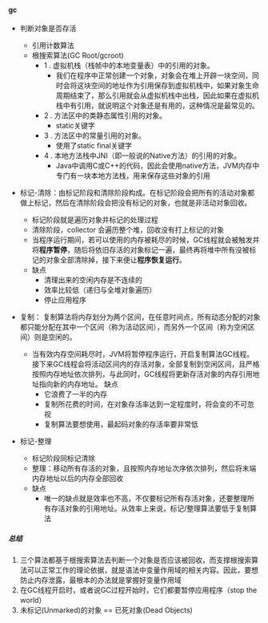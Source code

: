 #### gc

+ 判断对象是否存活
  * 引用计数算法
  * 根搜索算法(GC Root/gcroot)
    - 1 . 虚拟机栈（栈帧中的本地变量表）中的引用的对象。
      * 我们在程序中正常创建一个对象，对象会在堆上开辟一块空间，同时会将这块空间的地址作为引用保存到虚拟机栈中，如果对象生命周期结束了，那么引用就会从虚拟机栈中出栈，因此如果在虚拟机栈中有引用，就说明这个对象还是有用的，这种情况是最常见的。
    - 2 . 方法区中的类静态属性引用的对象。
      - static关键字
    - 3 . 方法区中的常量引用的对象。
      - 使用了static final关键字
    - 4 . 本地方法栈中JNI（即一般说的Native方法）的引用的对象。
      - Java中调用C或C++的代码，因此会使用native方法，JVM内存中专门有一块本地方法栈，用来保存这些对象的引用
+ 标记-清除：由标记阶段和清除阶段构成。在标记阶段会把所有的活动对象都做上标记，然后在清除阶段会把没有标记的对象，也就是非活动对象回收。
  * 标记阶段就是遍历对象并标记的处理过程
  * 清除阶段，collector 会遍历整个堆，回收没有打上标记的对象
  * 当程序运行期间，若可以使用的内存被耗尽的时候，GC线程就会被触发并将**程序暂停**，随后将依旧存活的对象标记一遍，最终再将堆中所有没被标记的对象全部清除掉，接下来便让**程序恢复运行**。
  * 缺点
    - 清理出来的空闲内存是不连续的
    - 效率比较低（递归与全堆对象遍历）
    - 停止应用程序
  
  
+ 复制： 复制算法将内存划分为两个区间，在任意时间点，所有动态分配的对象都只能分配在其中一个区间（称为活动区间），而另外一个区间（称为空闲区间）则是空闲的。
  * 当有效内存空间耗尽时，JVM将暂停程序运行，开启复制算法GC线程。接下来GC线程会将活动区间内的存活对象，全部复制到空闲区间，且严格按照内存地址依次排列，与此同时，GC线程将更新存活对象的内存引用地址指向新的内存地址。
  缺点
    - 它浪费了一半的内存
    - 复制所花费的时间，在对象存活率达到一定程度时，将会变的不可忽视
    - 复制算法要想使用，最起码对象的存活率要非常低

+ 标记-整理
  * 标记阶段同标记清除
  * 整理：移动所有存活的对象，且按照内存地址次序依次排列，然后将末端内存地址以后的内存全部回收
  * 缺点
    - 唯一的缺点就是效率也不高，不仅要标记所有存活对象，还要整理所有存活对象的引用地址。从效率上来说，标记/整理算法要低于复制算法  
    
##### 总结
1. 三个算法都基于根搜索算法去判断一个对象是否应该被回收，而支撑根搜索算法可以正常工作的理论依据，就是语法中变量作用域的相关内容。因此，要想防止内存泄露，最根本的办法就是掌握好变量作用域
2. 在GC线程开启时，或者说GC过程开始时，它们都要暂停应用程序（stop the world）
3. 未标记(Unmarked)的对象 == 已死对象(Dead Objects)